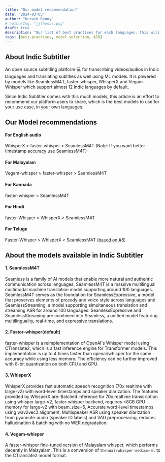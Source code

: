 ```yaml
---
title: "Our model recommendation"
date: "2024-03-03"
author: "Kurain Benoy"
# authorImg: "jjthomas.png"
draft: true
description: "Our list of best practises for each languages, this will help you getting a better idea for model recommendation."
tags: [best-practises, model-selection, ASR]
---
```


## About Indic Subtitler

An open source subtitling platform 💻 for transcribing videos/audios in Indic languages and translating subtitles as well using ML models.
It is powered by models like SeamlessM4T, faster-whisper, WhisperX and Vegam-Whisper which support almost 12 Indic languages by default.

Since Indic Subtitler comes with this much models, this article is an effort to recommend our platform users to share, which
is the best models to use for your use case, in your own languages.

## Our Model recommendations

#### For English audio

WhisperX > faster-whisper > SeamlessM4T
(Note: If you want better timestamp accuracy use SeamlessM4T)

#### For Malayalam

Vegam-whisper $\approx$ faster-whisper > SeamlessM4T

#### For Kannada

faster-whisper > SeamlessM4T

#### For Hindi

faster-Whisper > WhisperX > SeamlessM4T

#### For Telugu
Faster-Whisper > WhisperX > SeamlessM4T ([based on #8](https://github.com/kurianbenoy/Indic-Subtitler/pull/8))

## About the models available in Indic Subtitler

#### 1. SeamlessM4T

Seamless is a family of AI models that enable more natural and authentic communication across languages. SeamlessM4T is a massive multilingual multimodal machine translation model supporting around 100 languages. SeamlessM4T serves as the foundation for SeamlessExpressive, a model that preserves elements of prosody and voice style across languages and SeamlessStreaming, a model supporting simultaneous translation and streaming ASR for around 100 languages. SeamlessExpressive and SeamlessStreaming are combined into Seamless, a unified model featuring multilinguality, real-time, and expressive translations.

#### 2. Faster-whisper(default)

faster-whisper is a reimplementation of OpenAI's Whisper model using CTranslate2, which is a fast inference engine for Transformer models. This implementation is up to 4 times faster than openai/whisper for the same accuracy while using less memory. The efficiency can be further improved with 8-bit quantization on both CPU and GPU.

#### 3. WhisperX

WhisperX provides fast automatic speech recognition (70x realtime with large-v2) with word-level timestamps and speaker diarization. The features provided by WhisperX are: Batched inference for 70x realtime transcription using whisper large-v2, faster-whisper backend, requires <8GB GPU memory for large-v2 with beam_size=5, Accurate word-level timestamps using wav2vec2 alignment, Multispeaker ASR using speaker diarization from pyannote-audio (speaker ID labels) and VAD preprocessing, reduces hallucination & batching with no WER degradation.

#### 4. Vegam-whisper

A faster-whisper fine-tuned version of Malayalam whisper, which performs decently in Malayalam. This is a conversion of `thennal/whisper-medium-ml` to the CTranslate2 model format.
